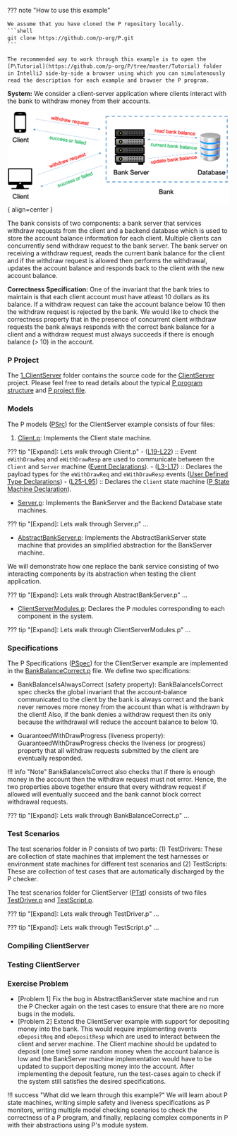 ??? note "How to use this example"

    We assume that you have cloned the P repository locally.
    ```shell 
    git clone https://github.com/p-org/P.git
    ```

    The recommended way to work through this example is to open the [P\Tutorial](https://github.com/p-org/P/tree/master/Tutorial) folder in IntelliJ side-by-side a browser using which you can simulatenously read the description for each example and browser the P program. 

**System:** We consider a client-server application where clients interact with the bank to withdraw money from their accounts. 

![Placeholder](clientserver.png){ align=center }

The bank consists of two components: a bank server that services withdraw requests from the client and a backend database which is used to store the account balance information for each client.
Multiple clients can concurrently send withdraw request to the bank server. The bank server on receiving a withdraw request, reads the current bank balance for the client and if the withdraw request is allowed then performs the withdrawal, updates the account balance and responds back to the client with the new account balance.

**Correctness Specification:** One of the invariant that the bank tries to maintain is that each client account must have atleast 10 dollars as its balance. If a withdraw request can take the account balance below 10 then the withdraw request is rejected by the bank. We would like to check the correctness property that in the presence of concurrent client withdraw requests the bank always responds with the correct bank balance for a client and a withdraw request must always succeeds if there is enough balance (> 10) in the account.



### P Project

The [1_ClientServer](https://github.com/p-org/P/tree/master/Tutorial/1_ClientServer) folder contains the source code for the [ClientServer](https://github.com/p-org/P/blob/master/Tutorial/1_ClientServer/ClientServer.pproj) project. Please feel free to read details about the typical [P program structure](../advanced/structureOfPProgram.md) and [P project file](../advanced/PProject.md).

### Models

The P models ([PSrc](https://github.com/p-org/P/tree/master/Tutorial/1_ClientServer/PSrc)) for the ClientServer example consists of four files: 

1. [Client.p](https://github.com/p-org/P/blob/master/Tutorial/1_ClientServer/PSrc/Client.p): Implements the Client state machine.
  
??? tip "[Expand]: Lets walk through Client.p"
    - ([L19-L22](https://github.com/p-org/P/blob/master/Tutorial/1_ClientServer/PSrc/Client.p#L19-L22)) :: Event `eWithDrawReq` and `eWithDrawResp` are used to communicate between the `Client` and `Server` machine ([Event Declarations](../manual/events.md)).
    - ([L3-L17](https://github.com/p-org/P/blob/master/Tutorial/1_ClientServer/PSrc/Client.p#L3-L17)) :: Declares the payload types for the `eWithDrawReq` and `eWithDrawResp` events ([User Defined Type Declarations](../manual/datatypes.md#user-defined))
    - ([L25-L95](https://github.com/p-org/P/blob/master/Tutorial/1_ClientServer/PSrc/Client.p#L25-L95)) :: Declares the `Client` state machine ([P State Machine Declaration](../manual/statemachines.md)).



- [Server.p](https://github.com/p-org/P/blob/master/Tutorial/1_ClientServer/PSrc/Server.p): Implements the BankServer and the Backend Database state machines.
  
??? tip "[Expand]: Lets walk through Server.p"
    ...

- [AbstractBankServer.p](https://github.com/p-org/P/blob/master/Tutorial/1_ClientServer/PSrc/AbstractBankServer.p): Implements the AbstractBankServer state machine that provides an simplified abstraction for the BankServer machine.

We will demonstrate how one replace the bank service consisting of two interacting components by its abstraction when testing the client application.

??? tip "[Expand]: Lets walk through AbstractBankServer.p"
    ...

- [ClientServerModules.p](https://github.com/p-org/P/blob/master/Tutorial/1_ClientServer/PSrc/ClientServerModules.p): Declares the P modules corresponding to each component in the system.

??? tip "[Expand]: Lets walk through ClientServerModules.p"
    ...

### Specifications

The P Specifications ([PSpec](https://github.com/p-org/P/blob/master/Tutorial/1_ClientServer/PSpec)) for the ClientServer example are implemented in the [BankBalanceCorrect.p](https://github.com/p-org/P/blob/master/Tutorial/1_ClientServer/PSpec/BankBalanceCorrect.p) file. We define two specifications:

- BankBalanceIsAlwaysCorrect (safety property): BankBalanceIsCorrect spec checks the global invariant that the account-balance communicated to the client by the bank is always correct and the bank never removes more money from the account than what is withdrawn by the client! Also, if the bank denies a withdraw request then its only because the withdrawal will reduce the account balance to below 10.

- GuaranteedWithDrawProgress (liveness property): GuaranteedWithDrawProgress checks the liveness (or progress) property that all withdraw requests submitted by the client are eventually responded.

!!! info "Note"
    BankBalanceIsCorrect also checks that if there is enough money in the account then the withdraw request must not error. Hence, the two properties above together ensure that every withdraw request if allowed will eventually succeed and the bank cannot block correct withdrawal requests.

??? tip "[Expand]: Lets walk through BankBalanceCorrect.p"
    ...

### Test Scenarios

The test scenarios folder in P consists of two parts: (1) TestDrivers: These are collection of state machines that implement the test harnesses or environment state machines for different test scenarios and (2) TestScripts: These are collection of test cases that are automatically discharged by the P checker.

The test scenarios folder for ClientServer ([PTst](https://github.com/p-org/P/tree/master/Tutorial/1_ClientServer/PTst)) consists of two files [TestDriver.p](https://github.com/p-org/P/blob/master/Tutorial/1_ClientServer/PTst/TestDriver.p) and [TestScript.p](https://github.com/p-org/P/blob/master/Tutorial/1_ClientServer/PTst/Testscript.p).

??? tip "[Expand]: Lets walk through TestDriver.p"
    ...

??? tip "[Expand]: Lets walk through TestScript.p"
    ...

### Compiling ClientServer

### Testing ClientServer

### Exercise Problem

- [Problem 1] Fix the bug in AbstractBankServer state machine and run the P Checker again on the test cases to ensure that there are no more bugs in the models.
- [Problem 2] Extend the ClientServer example with support for depositing money into the bank. This would require implementing events `eDepositReq` and `eDepositResp` which are used to interact between the client and server machine. The Client machine should be updated to deposit (one time) some random money when the account balance is low and the BankServer machine implementation would have to be updated to support depositing money into the account. After implementing the deposit feature, run the test-cases again to check if the system still satisfies the desired specifications. 

!!! success "What did we learn through this example?"
    We will learn about P state machines, writing simple safety and liveness specifications as P monitors, writing multiple model checking scenarios to check the correctness of a P program, and finally, replacing complex components in P with their abstractions using P's module system.

